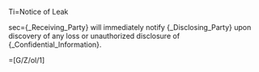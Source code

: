 Ti=Notice of Leak

sec={_Receiving_Party} will immediately notify {_Disclosing_Party} upon discovery of any loss or unauthorized disclosure of {_Confidential_Information}.

=[G/Z/ol/1]
